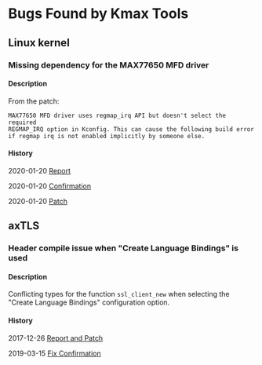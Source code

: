 # Bugs Found by Kmax Tools

## Linux kernel

### Missing dependency for the MAX77650 MFD driver

#### Description

From the patch:

    MAX77650 MFD driver uses regmap_irq API but doesn't select the required
    REGMAP_IRQ option in Kconfig. This can cause the following build error
    if regmap irq is not enabled implicitly by someone else.

#### History

2020-01-20 [Report](https://lkml.org/lkml/2020/1/3/12)

2020-01-20 [Confirmation](https://lkml.org/lkml/2020/1/3/190)

2020-01-20 [Patch](https://lkml.org/lkml/2020/1/3/189)

## axTLS

### Header compile issue when "Create Language Bindings" is used

#### Description

Conflicting types for the function `ssl_client_new` when selecting the
"Create Language Bindings" configuration option.

#### History

2017-12-26 [Report and Patch](docs/2017-12-26_axtls_language_bindings.txt)

2019-03-15 [Fix Confirmation](https://sourceforge.net/p/axtls/mailman/message/36613862/)
